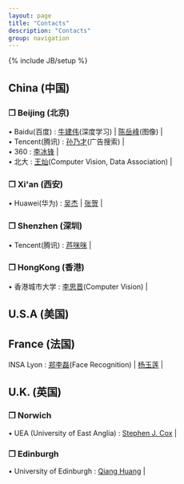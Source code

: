 ```yaml
---
layout: page
title: "Contacts"
description: "Contacts"
group: navigation
---
```

{% include JB/setup %}
## China (中国)

### ❒ Beijing (北京)
• Baidu(百度) : [牛建伟](#)(深度学习) | [陈岳峰](#)(图像) | <br />
• Tencent(腾讯) : [孙乃才](#)(广告搜索) | <br />
• 360 : [李冰锋](#) | <br />
• 北大 : [王灿](http://robotics.szpku.edu.cn/c/member/cwang.html)(Computer Vision, Data Association) | <br />

### ❒ Xi'an (西安)
• Huawei(华为) : [吴杰](#) | [张贺](#) | <br />

### ❒ Shenzhen (深圳)
• Tencent(腾讯) : [芦咪咪](#) | <br />

### ❒ HongKong (香港)
• 香港城市大学 : [李思晋](#)(Computer Vision) | <br />

## U.S.A (美国)

## France (法国)
INSA Lyon : [郑李磊](#)(Face Recognition) | [杨玉莲](#) | <br />

## U.K. (英国)

### ❒ Norwich
• UEA (University of East Anglia) : [Stephen J. Cox](#) | <br />

### ❒ Edinburgh
• University of Edinburgh : [Qiang Huang](#) | <br />

